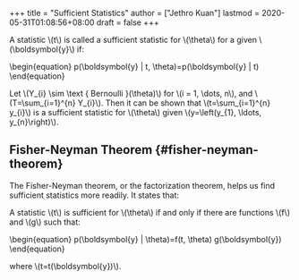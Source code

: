 +++
title = "Sufficient Statistics"
author = ["Jethro Kuan"]
lastmod = 2020-05-31T01:08:56+08:00
draft = false
+++

A statistic \\(t\\) is called a sufficient statistic for \\(\theta\\) for a
given \\(\boldsymbol{y}\\) if:

\begin{equation}
p(\boldsymbol{y} | t, \theta)=p(\boldsymbol{y} | t)
\end{equation}

Let \\(Y\_{i} \sim \text { Bernoulli }(\theta)\\) for \\(i = 1, \dots, n\\),
and \\(T=\sum\_{i=1}^{n} Y\_{i}\\). Then it can be shown that
\\(t=\sum\_{i=1}^{n} y\_{i}\\) is a sufficient statistic for \\(\theta\\) given
\\(y=\left(y\_{1}, \ldots, y\_{n}\right)\\).

## Fisher-Neyman Theorem {#fisher-neyman-theorem}

The <span class="underline">Fisher-Neyman theorem</span>, or the factorization theorem, helps us
find sufficient statistics more readily. It states that:

A statistic \\(t\\) is sufficient for \\(\theta\\) if and only if there are
functions \\(f\\) and \\(g\\) such that:

\begin{equation}
p(\boldsymbol{y} | \theta)=f(t, \theta) g(\boldsymbol{y})
\end{equation}

where \\(t=t(\boldsymbol{y})\\).
